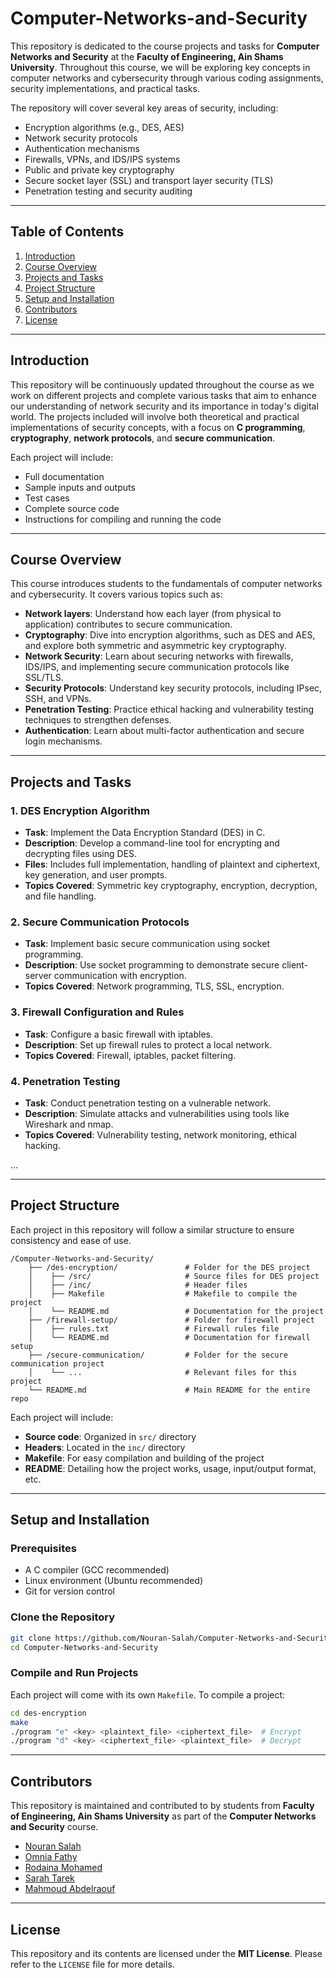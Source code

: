 # **Computer-Networks-and-Security**

This repository is dedicated to the course projects and tasks for **Computer Networks and Security** at the **Faculty of Engineering, Ain Shams University**. Throughout this course, we will be exploring key concepts in computer networks and cybersecurity through various coding assignments, security implementations, and practical tasks.

The repository will cover several key areas of security, including:

- Encryption algorithms (e.g., DES, AES)
- Network security protocols
- Authentication mechanisms
- Firewalls, VPNs, and IDS/IPS systems
- Public and private key cryptography
- Secure socket layer (SSL) and transport layer security (TLS)
- Penetration testing and security auditing

---

## **Table of Contents**

1. [Introduction](#introduction)
2. [Course Overview](#course-overview)
3. [Projects and Tasks](#projects-and-tasks)
4. [Project Structure](#project-structure)
5. [Setup and Installation](#setup-and-installation)
6. [Contributors](#contributors)
7. [License](#license)

---

## **Introduction**

This repository will be continuously updated throughout the course as we work on different projects and complete various tasks that aim to enhance our understanding of network security and its importance in today's digital world. The projects included will involve both theoretical and practical implementations of security concepts, with a focus on **C programming**, **cryptography**, **network protocols**, and **secure communication**.

Each project will include:

- Full documentation
- Sample inputs and outputs
- Test cases
- Complete source code
- Instructions for compiling and running the code

---

## **Course Overview**

This course introduces students to the fundamentals of computer networks and cybersecurity. It covers various topics such as:

- **Network layers**: Understand how each layer (from physical to application) contributes to secure communication.
- **Cryptography**: Dive into encryption algorithms, such as DES and AES, and explore both symmetric and asymmetric key cryptography.
- **Network Security**: Learn about securing networks with firewalls, IDS/IPS, and implementing secure communication protocols like SSL/TLS.
- **Security Protocols**: Understand key security protocols, including IPsec, SSH, and VPNs.
- **Penetration Testing**: Practice ethical hacking and vulnerability testing techniques to strengthen defenses.
- **Authentication**: Learn about multi-factor authentication and secure login mechanisms.

---

## **Projects and Tasks**

### **1. DES Encryption Algorithm**

- **Task**: Implement the Data Encryption Standard (DES) in C.
- **Description**: Develop a command-line tool for encrypting and decrypting files using DES.
- **Files**: Includes full implementation, handling of plaintext and ciphertext, key generation, and user prompts.
- **Topics Covered**: Symmetric key cryptography, encryption, decryption, and file handling.

### **2. Secure Communication Protocols**

- **Task**: Implement basic secure communication using socket programming.
- **Description**: Use socket programming to demonstrate secure client-server communication with encryption.
- **Topics Covered**: Network programming, TLS, SSL, encryption.

### **3. Firewall Configuration and Rules**

- **Task**: Configure a basic firewall with iptables.
- **Description**: Set up firewall rules to protect a local network.
- **Topics Covered**: Firewall, iptables, packet filtering.

### **4. Penetration Testing**

- **Task**: Conduct penetration testing on a vulnerable network.
- **Description**: Simulate attacks and vulnerabilities using tools like Wireshark and nmap.
- **Topics Covered**: Vulnerability testing, network monitoring, ethical hacking.

... 

---

## **Project Structure**

Each project in this repository will follow a similar structure to ensure consistency and ease of use.

```
/Computer-Networks-and-Security/
    ├── /des-encryption/               # Folder for the DES project
    │    ├── /src/                     # Source files for DES project
    │    ├── /inc/                     # Header files
    │    ├── Makefile                  # Makefile to compile the project
    │    └── README.md                 # Documentation for the project
    ├── /firewall-setup/               # Folder for firewall project
    │    ├── rules.txt                 # Firewall rules file
    │    └── README.md                 # Documentation for firewall setup
    ├── /secure-communication/         # Folder for the secure communication project
    │    └── ...                       # Relevant files for this project
    └── README.md                      # Main README for the entire repo
```

Each project will include:

- **Source code**: Organized in `src/` directory
- **Headers**: Located in the `inc/` directory
- **Makefile**: For easy compilation and building of the project
- **README**: Detailing how the project works, usage, input/output format, etc.

---

## **Setup and Installation**

### **Prerequisites**

- A C compiler (GCC recommended)
- Linux environment (Ubuntu recommended)
- Git for version control

### **Clone the Repository**

```bash
git clone https://github.com/Nouran-Salah/Computer-Networks-and-Security.git
cd Computer-Networks-and-Security
```

### **Compile and Run Projects**

Each project will come with its own `Makefile`. To compile a project:

```bash
cd des-encryption
make
./program "e" <key> <plaintext_file> <ciphertext_file>  # Encrypt
./program "d" <key> <ciphertext_file> <plaintext_file>  # Decrypt
```

---

## **Contributors**

This repository is maintained and contributed to by students from **Faculty of Engineering, Ain Shams University** as part of the **Computer Networks and Security** course.

- [Nouran Salah](https://github.com/Nouran-Salah)
- [Omnia Fathy](https://github.com/AGX18)
- [Rodaina Mohamed]()
- [Sarah Tarek](https://github.com/Sarah-Tarek)
- [Mahmoud Abdelraouf](https://github.com/Mahmoud-Abdelraouf)

---

## **License**

This repository and its contents are licensed under the **MIT License**. Please refer to the `LICENSE` file for more details.
